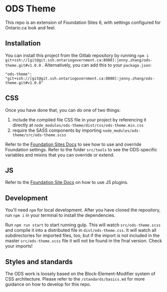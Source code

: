 # ODS Theme

This repo is an extension of Foundation Sites 6, with settings configured for Ontario.ca look and feel.

## Installation

You can install this project from the Gitlab repository by running `npm i git+ssh://[git@git.ssh.ontariogovernment.ca:8080]:jenny.zhang/ods-theme.git#v1.0.0` . Alternatively, you can add this to your `package.json`:

```
"ods-theme": "git+ssh://[git@git.ssh.ontariogovernment.ca:8080]:jenny.zhang/ods-theme.git#v1.0.0"
```

## CSS

Once you have done that, you can do one of two things:

1. include the compiled file CSS file in your project by referencing it directly at `node_modules/ods-theme/dist/css/ods-theme.min.css`
2. require the SASS components by importing `node_modules/ods-theme/src/ods-theme.scss`

Refer to the [Foundation Sites Docs](https://foundation.zurb.com/sites.html) to see how to use and override Foundation settings. Refer to the folder `src/tools` to see the ODS-specific variables and mixins that you can override or extend.

## JS

Refer to the [Foundation Site Docs](https://foundation.zurb.com/sites/docs/javascript.html) on how to use JS plugins.

## Development

You'll need `npm` for local development. After you have cloned the repository, run `npm i` in your terminal to install the dependencies.

Run `npm run start` to start running gulp. This will watch `src/ods-theme.scss` and compile it into a distributed file in `dist/ods-theme.css`. It will watch all subdirectories for imported files, too, but if the import is not included in the master `src/ods-theme.scss` file it will not be found in the final version. Check your imports!

## Styles and standards

The ODS work is loosely based on the Block-Element-Modifier system of CSS architecture. Please refer to the `/standards/basics.md` for more guidance on how to develop for this repo.
